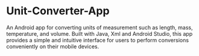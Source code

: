 # Unit-Converter-App
An Android app for converting units of measurement such as length, mass, temperature, and volume. Built with Java, Xml and Android Studio, this app provides a simple and intuitive interface for users to perform conversions conveniently on their mobile devices.
